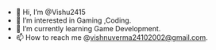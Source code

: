 - 👋 Hi, I’m @Vishu2415
- 👀 I’m interested in Gaming ,Coding.
- 🌱 I’m currently learning Game Development.
- 📫 How to reach me @vishnuverma24102002@gmail.com.

<!---
Vishu2415/Vishu2415 is a ✨ special ✨ repository because its `README.md` (this file) appears on your GitHub profile.
You can click the Preview link to take a look at your changes.
--->
